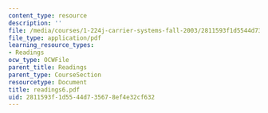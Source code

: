 ```yaml
---
content_type: resource
description: ''
file: /media/courses/1-224j-carrier-systems-fall-2003/2811593f1d5544d735678ef4e32cf632_readings6.pdf
file_type: application/pdf
learning_resource_types:
- Readings
ocw_type: OCWFile
parent_title: Readings
parent_type: CourseSection
resourcetype: Document
title: readings6.pdf
uid: 2811593f-1d55-44d7-3567-8ef4e32cf632
---
```


